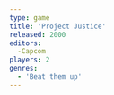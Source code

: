 ```yaml
---
type: game
title: 'Project Justice'
released: 2000
editors: 
  -Capcom
players: 2
genres:
  - 'Beat them up'
---
```

